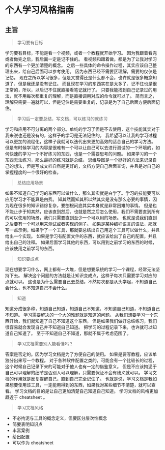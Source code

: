 # 个人学习风格指南

## 主旨

> 学习要有目标

学习要有目标，不能是看一个视频，或者一个教程就开始学习。
因为我跟着看完或者做完之后，我后面一定是记不住的。
看视频和跟着做，都是为了让我对学习的东西有一个更加清楚的概念。
之后一些具体的命令操作过程，其实应该自己整理出来，给自己后面可以参考使用。
因为东西已经不需要区理解，需要的仅仅是记忆。
现在之所以学习很多，但是又觉得还是什么都不会，也许就是很多概念知道了，但是我还是没有记住。
而且现在学习的东西实在是太多了，记不住也是很正常的，所以，以后记不住就直接看笔记就行了。
只要我能找到自己记录过的用法，就不用每次都重复的理解，而是直接调用对应的命令就可以了。
简而言之，理解只需要一遍就可以，但是记住是需要重复的，记录是为了自己后面方便后面记住。

> 学习后一定要总结，写文档，可以练习的就练习

学习和应用不可分离的两个部分。单纯的学习了但是不去使用，这个技能其实对于我来说也还是没有的，这样子的学习是无法记住的。
我希望可以让我的学习过程可以更加的流程化，这样子我就可以迭代出来更加高效的适合自己的学习方法。
但是有时候学习的内容是很难有一个可以让自己可以去进行测试的一个环境的，如何快速的学习一个不好练习的东西，也是一个需要思考的问题。
如果学习的一个东西无法练习，那么最好的练习就是总结。
思维导图是一个挺好的方法来记录自己的想法，但是写成文档自然是更好的，文档方便自己后面查询，并且是对自己的掌握程度的一个很好的检查。

> 总结应用场景

如果不知道自己学习的东西可以做什么，那么其实就是白学了。学习的技能要可以应用学习才不能算是白费。
知其然而知其所以然其实是没有那么必要的事情，因为现在很多的知识错综复杂，要刨根问底其实本身就是非常困难的事情。
但是也不能止步于知其然，应该直到然后。也就是然之后怎么使用，我们不需要直到所有的可以使用的场景，我们只需要直到至少一个可以用的场景。
也就是说我们直到之后要有一个可以用来测试或者实现的例子。
如果是某种编程语言的语法，那就写一点示例。如果学了一个工具，那就要总结出自己用这个工具可以做什么，并且给出一个实现。
如果是学习有配置文件的东西，就应该给出了自己的配置，并且给出自己的注释。
如果后面学习其他的东西，可以用到之前学习的东西的时候，应该使用之前学习的东西。

> 知识要成点

现在想要学习什么，网上都有一大堆，但是想要系统的学习一个课程，经常无法坚持下去。
解决这个问题的方法就是让知识变成点，这样子每次只需要学习对应的点就可以。
这也是为什么需要自己去总结，不然每次都是从头学起，不知道自己会什么，也不知道自己不会什么。

> 知道

知道分成很多种，知道自己知道，知道自己不知道，不知道自己知道，不知道自己不知道。
学习需要解决的一个大的难题就是知道的问题。
从我们想要学习一个东西开始，我们就知道了自己不知道这个东西。
但是如果我们做好总结练习，我们很容易就会发现自己并不知道自己知道。
把学习的过程记录下来，也许就可以知道自己知道了。
至于不知道自己不知道，那就不属于考虑范围了。

> 学习文档需要别人能看懂吗？

答案是否定的。因为学习文档是为了方便自己的使用。
如果是要写教程，应该单独分出来写一个教程。
对于各种软件配置之类的，可能会有一个比较长的过程，这个时候自己记录下来的可能对于他人也有一定的借鉴意义。
但是不应该拘泥于自己可以理解的细节是否别人可以理解，只需要保证不会有歧义就可以。
学习文档的作用就是反复提醒自己，直到自己完全记住了。
也就是说，学习文档是我如果想要使用该工具，一定能用得到的东西，如果我对某些细节不清楚，就可以查看。
学习文档的目的是让自己更加清楚自己知道自己知道。
学习文档的风格更加趋近于 cheatsheet 。

> 学习文档风格

- 不必拘泥与工具的概念定义，但要区分层次性概念
- 简要表明知识点
- 丰富案例
- 给出配置
- 可以作为 cheatsheet
